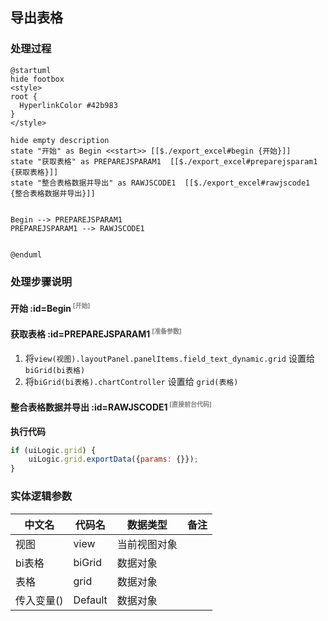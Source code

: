 ## 导出表格 <!-- {docsify-ignore-all} -->

   

### 处理过程

```plantuml
@startuml
hide footbox
<style>
root {
  HyperlinkColor #42b983
}
</style>

hide empty description
state "开始" as Begin <<start>> [[$./export_excel#begin {开始}]]
state "获取表格" as PREPAREJSPARAM1  [[$./export_excel#preparejsparam1 {获取表格}]]
state "整合表格数据并导出" as RAWJSCODE1  [[$./export_excel#rawjscode1 {整合表格数据并导出}]]


Begin --> PREPAREJSPARAM1
PREPAREJSPARAM1 --> RAWJSCODE1


@enduml
```


### 处理步骤说明

#### 开始 :id=Begin<sup class="footnote-symbol"> <font color=gray size=1>[开始]</font></sup>




#### 获取表格 :id=PREPAREJSPARAM1<sup class="footnote-symbol"> <font color=gray size=1>[准备参数]</font></sup>



1. 将`view(视图).layoutPanel.panelItems.field_text_dynamic.grid` 设置给  `biGrid(bi表格)`
2. 将`biGrid(bi表格).chartController` 设置给  `grid(表格)`

#### 整合表格数据并导出 :id=RAWJSCODE1<sup class="footnote-symbol"> <font color=gray size=1>[直接前台代码]</font></sup>



<p class="panel-title"><b>执行代码</b></p>

```javascript
if (uiLogic.grid) {
    uiLogic.grid.exportData({params: {}});
}
```



### 实体逻辑参数

|    中文名   |    代码名    |  数据类型      |备注 |
| --------| --------| --------  | --------   |
|视图|view|当前视图对象||
|bi表格|biGrid|数据对象||
|表格|grid|数据对象||
|传入变量(<i class="fa fa-check"/></i>)|Default|数据对象||
